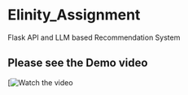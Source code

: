 # Elinity_Assignment
Flask API and LLM based Recommendation System


## Please see the Demo video 
[![Watch the video](https://youtu.be/OjKQF2fnEEg?si=F7tBpD3kbeOJbXJ5)
